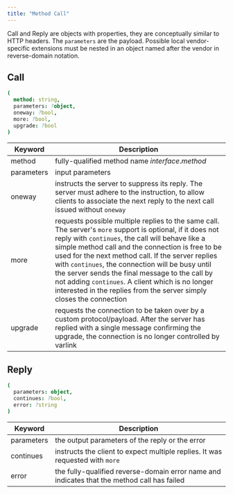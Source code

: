 ```yaml
---
title: "Method Call"
---
```


Call and Reply are objects with properties, they are conceptually similar to HTTP headers. The `parameters` are the payload. Possible local vendor-specific extensions must be nested in an object named after the vendor in reverse-domain notation.

## Call
```nim
(
  method: string,
  parameters: ?object,
  oneway: ?bool,
  more: ?bool,
  upgrade: ?bool
)
```

|Keyword   |Description                                     |
|----------|------------------------------------------------|
|method    |fully-qualified method name _interface_._method_|
|parameters|input parameters                                |
|oneway    |instructs the server to suppress its reply. The server must adhere to the instruction, to allow clients to associate the next reply to the next call issued without `oneway`|
|more      |requests possible multiple replies to the same call. The server's `more` support is optional, if it does not reply with `continues`, the call will behave like a simple method call and the connection is free to be used for the next method call. If the server replies with `continues`, the connection will be busy until the server sends the final message to the call by not adding `continues`. A client which is no longer interested in the replies from the server simply closes the connection|
|upgrade   |requests the connection to be taken over by a custom protocol/payload. After the server has replied with a single message confirming the upgrade, the connection is no longer controlled by varlink|

## Reply
```nim
(
  parameters: object,
  continues: ?bool,
  error: ?string
)
```

|Keyword   |Description                                    |
|----------|-----------------------------------------------|
|parameters|the output parameters of the reply or the error|
|continues |instructs the client to expect multiple replies. It was requested with `more`|
|error     |the fully-qualified reverse-domain error name and indicates that the method call has failed|

